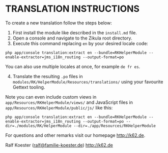 # TRANSLATION INSTRUCTIONS

To create a new translation follow the steps below:

1. First install the module like described in the `install.md` file.
2. Open a console and navigate to the Zikula root directory.
3. Execute this command replacing `en` by your desired locale code:

`php app/console translation:extract en --bundle=RKHelperModule --enable-extractor=jms_i18n_routing --output-format=po`

You can also use multiple locales at once, for example `de fr es`.

4. Translate the resulting `.po` files in `modules/RK/HelperModule/Resources/translations/` using your favourite Gettext tooling.

Note you can even include custom views in `app/Resources/RKHelperModule/views/` and JavaScript files in `app/Resources/RKHelperModule/public/js/` like this:

`php app/console translation:extract en --bundle=RKHelperModule --enable-extractor=jms_i18n_routing --output-format=po --dir=./modules/RK/HelperModule --dir=./app/Resources/RKHelperModule`

For questions and other remarks visit our homepage http://k62.de.

Ralf Koester (ralf@familie-koester.de)
http://k62.de
